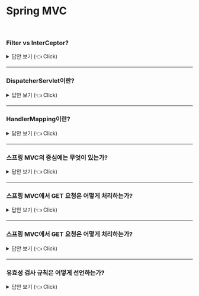 # Spring MVC 
<br>

### Filter vs InterCeptor?

<details>
   <summary> 답안 보기 (👈 Click)</summary>
<br />
 1) Filter란 J2EE 표준 스펙 기능으로, 디스패터 서블릿에 요청이 전달되기 전/후에 URL 패턴에 맞는 모든 요청에 대해 <br>
     부가적으로 처리할 수 있는 기능입니다. <br>
     디스패처 서블릿은 스프링의 가장 앞단에 존재하는 프론트 컨트롤러이므로, 필터는 스프링 밖에서 처리됩니다. <br> 
     즉, Filter는 Tomcat과 같은 웹 컨테이너에 의해 관리됩니다.<br>   
  
   
 2) Intercepter는 J2EE 표준 스펙인 Filter와 달리, 스프링이 제공하는 기술로서, 디스패처 서블릿이 컨트롤러를 호출하기 전과 후에<br>
     요청과 응답을 참조하거나 가공할 수 있는 기능을 제공합니다. <br> 
     즉, 웹 컨테이너에서 동작하는 Filter와는 달리 Interceptor는 스프링 컨텍스트에서 동작합니다. 
  
</details>

-----------------------

### DispatcherServlet이란?

<details>
   <summary> 답안 보기 (👈 Click)</summary>
<br />
 - HTTP 요청 핸들러/컨트롤러를 위한 중앙 디스패처입니다. <br>
   등록된 핸들러에게 웹 요청을 처리하기 위해 보내는 역할을 하며, <br> 
   편리한 mapping과 exception handling 기능을 제공합니다. <br> 
  
</details>

-----------------------

### HandlerMapping이란?

<details>
   <summary> 답안 보기 (👈 Click)</summary>
<br />
 - 요청과 handler object간의 mapping을 의미합니다. <br> 
  
</details>


-----------------------

### 스프링 MVC의 중심에는 무엇이 있는가?

<details>
   <summary> 답안 보기 (👈 Click)</summary>
<br />
 [참고: 스프링 인 액션] 
 - 스프링 MVC의 중심에는 컨트롤러가 있으며, 이것은 웹 요청과 응답을 처리하는 컴포넌트입니다. <br> 
   
</details>

-----------------------

### 스프링 MVC에서 GET 요청은 어떻게 처리하는가?

<details>
   <summary> 답안 보기 (👈 Click)</summary>
<br />
 [참고: 스프링 인 액션] 
 - 클래스 수준의 @RequestMapping과 함께 사용된 @GetMapping 애노테이션은 HTTP GET 요청이 수신될 때, <br>
   그 요청을 처리하기 위한 메서드를 호출합니다. <br> 
   
   @GetMapping 애노테이션은 스프링 4.3에서 소개된 새로운 애노테이션이고, <br> 
   스프링 4.3 이전에는 이것 대신 메서드 수준의 @RequestMapping 애노테이션을 사용할 수 있었습니다. 
   
   @RequestMapping(method=RequestMethod.GET)
   
</details>


-----------------------

### 스프링 MVC에서 GET 요청은 어떻게 처리하는가?

<details>
   <summary> 답안 보기 (👈 Click)</summary>
<br />
 [참고: 스프링 인 액션] 
 - 클래스 수준의 @RequestMapping과 함께 사용된 @GetMapping 애노테이션은 HTTP GET 요청이 수신될 때, <br>
   그 요청을 처리하기 위한 메서드를 호출합니다. <br> 
   
   @GetMapping 애노테이션은 스프링 4.3에서 소개된 새로운 애노테이션이고, <br> 
   스프링 4.3 이전에는 이것 대신 메서드 수준의 @RequestMapping 애노테이션을 사용할 수 있었습니다. 
   
   @RequestMapping(method=RequestMethod.GET)
   
</details>


-----------------------

### 유효성 검사 규칙은 어떻게 선언하는가?

<details>
   <summary> 답안 보기 (👈 Click)</summary>
<br />
 [참고: 스프링 인 액션 p.58] 
 - Taco 클래스의 경우는 name 속성의 값이 없거나 null인지 확인하며, <br>
   최소한 하나 이상의 식자재 항목을 선택했는지 확인할 필요가 있습니다. <br> 
   이 경우에는 @NotNull과 @Size를 사용하도록 변경된 Taco 클래스를 보여줍니다. <br> 
   
   제출된 타코 주문의 유효성 검사를 하기 위해서는 Order 클래스에 관련 애노테이션을 적용해야 합니다. <br> 
   배달 주소에 관한 속성들(street, city, state, zip)의 경우에는 사용자가 입력을 하지 않은 필드가 있는지 <br>
   확인만 하면 되므로, 이때는 자바 빈 유효성 검사 API의 @NotBlank 애노테이션을 사용합니다. 
   
   
   
</details>


